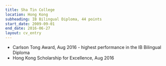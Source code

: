 ```yaml
---
title: Sha Tin College
location: Hong Kong
subheading: IB Bilingual Diploma, 44 points
start_date: 2009-09-01
end_date: 2016-06-27
layout: cv_entry
---
```


* Carlson Tong Award, Aug 2016 - highest performance in the IB Bilingual Diploma
* Hong Kong Scholarship for Excellence, Aug 2016